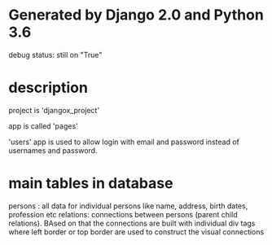 # Generated by Django 2.0 and Python 3.6

debug status: still on "True"

# description
project is 'djangox_project'

app is called 'pages'

'users' app is used to allow login with email and password instead of usernames and password.

# main tables in database

persons :  all data for individual persons like name, address, birth dates, profession etc
relations: connections between persons (parent child relations). BAsed on that the connections are built with individual div tags where left border or top border are used to construct the visual connections
